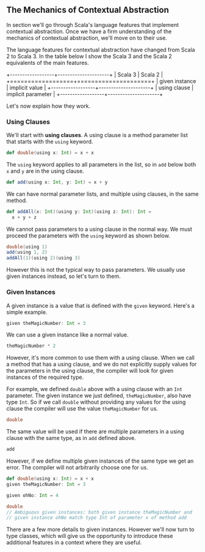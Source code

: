 ## The Mechanics of Contextual Abstraction

In section we'll go through Scala's language features that implement contextual abstraction. Once we have a firm understanding of the mechanics of contextual abstraction, we'll move on to their use.

The language features for contextual abstraction have changed from Scala 2 to Scala 3. In the table below I show the Scala 3 and the Scala 2 equivalents of the main features.

+------------------+---------------------+
| Scala 3          | Scala 2             |
+==================+=====================+
| given instance   | implicit value      |
+------------------+---------------------+
| using clause     | implicit parameter  |
+------------------+---------------------+

Let's now explain how they work.


### Using Clauses

We'll start with **using clauses**. A using clause is a method parameter list that starts with the `using` keyword.

```scala mdoc:silent
def double(using x: Int) = x + x
```

The `using` keyword applies to all parameters in the list, so in `add` below both `x` and `y` are in the using clause.

```scala mdoc:silent
def add(using x: Int, y: Int) = x + y
```

We can have normal parameter lists, and multiple using clauses, in the same method.

```scala mdoc:silent
def addAll(x: Int)(using y: Int)(using z: Int): Int =
  x + y + z
```

We cannot pass parameters to a using clause in the normal way. We must proceed the parameters with the `using` keyword as shown below.

```scala mdoc
double(using 1)
add(using 1, 2)
addAll(1)(using 2)(using 3)
```

However this is not the typical way to pass parameters. We usually use given instances instead, so let's turn to them.


### Given Instances

A given instance is a value that is defined with the `given` keyword. Here's a simple example.

```scala mdoc:silent
given theMagicNumber: Int = 3
```

We can use a given instance like a normal value.

```scala mdoc:silent
theMagicNumber * 2
```

However, it's more common to use them with a using clause. When we call a method that has a using clause, and we do not explicitly supply values for the parameters in the using clause, the compiler will look for given instances of the required type.

For example, we defined `double` above with a using clause with an `Int` parameter. The given instance we just defined, `theMagicNumber`, also have type `Int`. So if we call `double` without providing any values for the using clause the compiler will use the value `theMagicNumber` for us.

```scala mdoc
double
```

The same value will be used if there are multiple parameters in a using clause with the same type, as in `add` defined above.

```scala mdoc
add
```

However, if we define multiple given instances of the same type we get an error. The compiler will not arbitrarily choose one for us.

```scala mdoc:reset:invisible
def double(using x: Int) = x + x
given theMagicNumber: Int = 3
```

```scala mdoc:silent
given ohNo: Int = 4
```

```scala
double
// Ambiguous given instances: both given instance theMagicNumber and
// given instance ohNo match type Int of parameter x of method add
```

There are a few more details to given instances. However we'll now turn to type classes, which will give us the opportunity to introduce these additional features in a context where they are useful.
